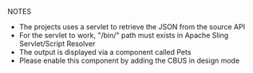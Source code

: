NOTES

- The projects uses a servlet to retrieve the JSON from the source API
- For the servlet to work, "/bin/" path must exists in Apache Sling Servlet/Script Resolver
- The output is displayed via a component called Pets
- Please enable this component by adding the CBUS in design mode